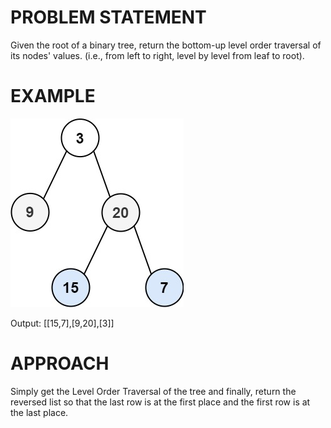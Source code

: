 # PROBLEM STATEMENT

Given the root of a binary tree, return the bottom-up level order traversal of its nodes' values. (i.e., from left to right, level by level from leaf to root).

# EXAMPLE

![alt text](image.png)

Output: [[15,7],[9,20],[3]]

# APPROACH

Simply get the Level Order Traversal of the tree and finally, return the reversed list so that the last row is at the first place and the first row is at the last place.

